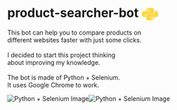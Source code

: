 # product-searcher-bot <img align="center" alt="Python" height="30" width="40" src="https://raw.githubusercontent.com/devicons/devicon/master/icons/python/python-plain.svg">
This bot can help you to compare products on <br>
different websites faster with just some clicks. <br><br>
I decided to start this project thinking <br>
about improving my knowledge. <br><br>
The bot is made of Python + Selenium. <br>
It uses Google Chrome to work. <br>

<img src="https://www.tshirtgeek.com.br/wp-content/uploads/2021/03/com001.jpg" align="left" alt="Python + Selenium Image" height="160">
<img src="https://upload.wikimedia.org/wikipedia/commons/d/d5/Selenium_Logo.png" align="left" alt="Python + Selenium Image" height="160">
